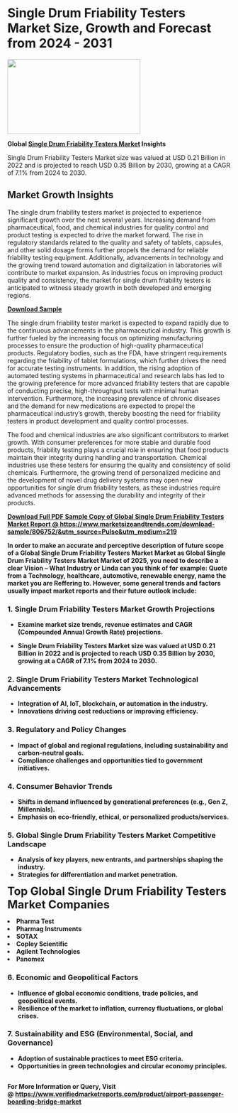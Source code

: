<H1>Single Drum Friability Testers Market Size, Growth and Forecast from 2024 - 2031</H1><img class="aligncenter size-medium wp-image-584254" src="https://thirdeyenews.in/wp-content/uploads/2024/09/Global-Market-Research-300x168.jpeg" alt="" width="300" height="168" /><p><strong>Global&nbsp;<a href="https://www.marketsizeandtrends.com/download-sample/806752/&amp;utm_source=Pulse&amp;utm_medium=219">Single Drum Friability Testers Market</a> Insights</strong></p><p>Single Drum Friability Testers Market size was valued at USD 0.21 Billion in 2022 and is projected to reach USD 0.35 Billion by 2030, growing at a CAGR of 7.1% from 2024 to 2030.</p><p><h2>Market Growth Insights</h2> <p>The single drum friability testers market is projected to experience significant growth over the next several years. Increasing demand from pharmaceutical, food, and chemical industries for quality control and product testing is expected to drive the market forward. The rise in regulatory standards related to the quality and safety of tablets, capsules, and other solid dosage forms further propels the demand for reliable friability testing equipment. Additionally, advancements in technology and the growing trend toward automation and digitalization in laboratories will contribute to market expansion. As industries focus on improving product quality and consistency, the market for single drum friability testers is anticipated to witness steady growth in both developed and emerging regions.</p> <p><strong><a href="download_sample_link">Download Sample</a></strong></p> <p>The single drum friability tester market is expected to expand rapidly due to the continuous advancements in the pharmaceutical industry. This growth is further fueled by the increasing focus on optimizing manufacturing processes to ensure the production of high-quality pharmaceutical products. Regulatory bodies, such as the FDA, have stringent requirements regarding the friability of tablet formulations, which further drives the need for accurate testing instruments. In addition, the rising adoption of automated testing systems in pharmaceutical and research labs has led to the growing preference for more advanced friability testers that are capable of conducting precise, high-throughput tests with minimal human intervention. Furthermore, the increasing prevalence of chronic diseases and the demand for new medications are expected to propel the pharmaceutical industry’s growth, thereby boosting the need for friability testers in product development and quality control processes.</p> <p>The food and chemical industries are also significant contributors to market growth. With consumer preferences for more stable and durable food products, friability testing plays a crucial role in ensuring that food products maintain their integrity during handling and transportation. Chemical industries use these testers for ensuring the quality and consistency of solid chemicals. Furthermore, the growing trend of personalized medicine and the development of novel drug delivery systems may open new opportunities for single drum friability testers, as these industries require advanced methods for assessing the durability and integrity of their products.</p> <p><strong><a href="get_more_link"></p><p><span class=""><strong>Download Full PDF Sample Copy of Global Single Drum Friability Testers Market Report</strong> @ <a href="https://www.marketsizeandtrends.com/download-sample/806752/&amp;utm_source=Pulse&amp;utm_medium=219" target="_blank">https://www.marketsizeandtrends.com/download-sample/806752/&amp;utm_source=Pulse&amp;utm_medium=219</a></span></p><p>In order to make an accurate and perceptive description of future scope of a Global&nbsp;Single Drum Friability Testers Market Market as Global&nbsp;Single Drum Friability Testers Market Market of 2025, you need to describe a clear Vision &ndash; What Industry or Linda can you think of for example: Quote from a Technology, healthcare, automotive, renewable energy, name the market you are Reffering to. However, some general trends and factors usually impact market reports and their future outlook include:</p><h3>1.&nbsp;<strong>Single Drum Friability Testers Market Growth Projections</strong></h3><ul><li>Examine market size trends, revenue estimates and CAGR (Compounded Annual Growth Rate) projections.</li><li><p>Single Drum Friability Testers Market size was valued at USD 0.21 Billion in 2022 and is projected to reach USD 0.35 Billion by 2030, growing at a CAGR of 7.1% from 2024 to 2030.</p></li></ul><h3>2.&nbsp;<strong>Single Drum Friability Testers Market Technological Advancements</strong></h3><ul><li>Integration of AI, IoT, blockchain, or automation in the industry.</li><li>Innovations driving cost reductions or improving efficiency.</li></ul><h3>3.&nbsp;<strong>Regulatory and Policy Changes</strong></h3><ul><li>Impact of global and regional regulations, including sustainability and carbon-neutral goals.</li><li>Compliance challenges and opportunities tied to government initiatives.</li></ul><h3>4.&nbsp;<strong>Consumer Behavior Trends</strong></h3><ul><li>Shifts in demand influenced by generational preferences (e.g., Gen Z, Millennials).</li><li>Emphasis on eco-friendly, ethical, or personalized products/services.</li></ul><h3>5.&nbsp;<strong>Global Single Drum Friability Testers Market Competitive Landscape</strong></h3><ul><li>Analysis of key players, new entrants, and partnerships shaping the industry.</li><li>Strategies for differentiation and market penetration.</li></ul><p data-pm-slice="1 1 []"><span style="color: inherit; font-family: inherit; font-size: 25px;">Top Global Single Drum Friability Testers Market Companies</span></p><div class="" data-test-id=""><p><li>Pharma Test</li><li> Pharmag Instruments</li><li> SOTAX</li><li> Copley Scientific</li><li> Agilent Technologies</li><li> Panomex</li></p></div><h3>6.&nbsp;<strong>Economic and Geopolitical Factors</strong></h3><ul><li>Influence of global economic conditions, trade policies, and geopolitical events.</li><li>Resilience of the market to inflation, currency fluctuations, or global crises.</li></ul><h3>7.&nbsp;<strong>Sustainability and ESG (Environmental, Social, and Governance)</strong></h3><ul><li>Adoption of sustainable practices to meet ESG criteria.</li><li>Opportunities in green technologies and circular economy principles.</li></ul><h2><strong style="font-size: 14px;">For More Information or Query, Visit @&nbsp;</strong><a style="background-color: #ffffff; font-size: 14px;" href="https://www.marketsizeandtrends.com/report/single-drum-friability-testers-market/" target="_blank">https://www.verifiedmarketreports.com/product/airport-passenger-boarding-bridge-market</a></h2>
